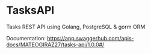 # TasksAPI

Tasks REST API using Golang, PostgreSQL & gorm ORM

Documentation: https://app.swaggerhub.com/apis-docs/MATEOGIRAZ27/tasks-api/1.0.0#/
